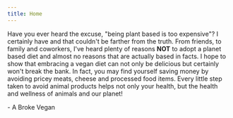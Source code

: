 ```yaml
---
title: Home
---
```


Have you ever heard the excuse, "being plant based is too expensive"? I certainly have and that couldn't be farther from the truth. From friends, to family and coworkers, I've heard plenty of reasons <b>NOT</b> to adopt a planet based diet and almost no reasons that are actually based in facts. I hope to show that embracing a vegan diet can not only be delicious but certainly won't break the bank. In fact, you may find yourself saving money by avoiding pricey meats, cheese and processed food items. Every little step taken to avoid animal products helps not only your health, but the health and wellness of animals and our planet!

<p> - A Broke Vegan </p>



